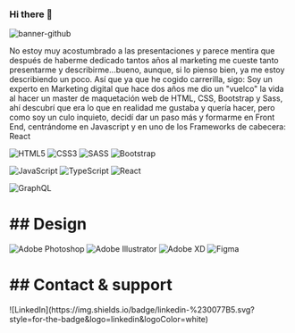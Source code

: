 ### Hi there 👋

<!--
**Pedromn88/Pedromn88** is a ✨ _special_ ✨ repository because its `README.md` (this file) appears on your GitHub profile.-->


![banner-github](https://user-images.githubusercontent.com/81178931/158800198-882d8a69-981a-4221-8640-893f28860797.jpg)

No estoy muy acostumbrado a las presentaciones y parece mentira que después de haberme dedicado tantos años al marketing me cueste tanto presentarme y describirme...bueno, aunque, si lo pienso bien, ya me estoy describiendo un poco. Así que ya que he cogido carrerilla, sigo: Soy un experto en Marketing digital que hace dos años me dio un "vuelco" la vida al hacer un master de maquetación web de HTML, CSS, Bootstrap y Sass, ahí descubrí que era lo que en realidad me gustaba y quería hacer, pero como soy un culo inquieto, decidí dar un paso más y formarme en Front End, centrándome en Javascript y en uno de los Frameworks de cabecera: React

![HTML5](https://img.shields.io/badge/html5-%23E34F26.svg?style=for-the-badge&logo=html5&logoColor=white)
![CSS3](https://img.shields.io/badge/css3-%231572B6.svg?style=for-the-badge&logo=css3&logoColor=white)
![SASS](https://img.shields.io/badge/SASS-hotpink.svg?style=for-the-badge&logo=SASS&logoColor=white)
![Bootstrap](https://img.shields.io/badge/bootstrap-%23563D7C.svg?style=for-the-badge&logo=bootstrap&logoColor=white)


![JavaScript](https://img.shields.io/badge/javascript-%23323330.svg?style=for-the-badge&logo=javascript&logoColor=%23F7DF1E)
![TypeScript](https://img.shields.io/badge/typescript-%23007ACC.svg?style=for-the-badge&logo=typescript&logoColor=white)
![React](https://img.shields.io/badge/react-%2320232a.svg?style=for-the-badge&logo=react&logoColor=%2361DAFB)

![GraphQL](https://img.shields.io/badge/-GraphQL-E10098?style=for-the-badge&logo=graphql&logoColor=white)


<h1>## Design</h1>

![Adobe Photoshop](https://img.shields.io/badge/adobe%20photoshop-%2331A8FF.svg?style=for-the-badge&logo=adobe%20photoshop&logoColor=white)
![Adobe Illustrator](https://img.shields.io/badge/adobe%20illustrator-%23FF9A00.svg?style=for-the-badge&logo=adobe%20illustrator&logoColor=white)
![Adobe XD](https://img.shields.io/badge/Adobe%20XD-470137?style=for-the-badge&logo=Adobe%20XD&logoColor=#FF61F6)
![Figma](https://img.shields.io/badge/figma-%23F24E1E.svg?style=for-the-badge&logo=figma&logoColor=white)



<h1>## Contact & support</h1>
![LinkedIn](https://img.shields.io/badge/linkedin-%230077B5.svg?style=for-the-badge&logo=linkedin&logoColor=white)
